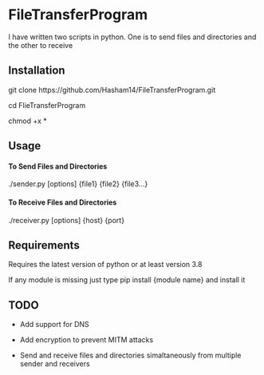 # FileTransferProgram
<!DOCTYPE HTML>
<html>
<body>
<p>I have written two scripts in python. One is to send files and directories and the other to receive</p>
<h2>Installation</h2>
<p>git clone https://github.com/Hasham14/FileTransferProgram.git</p>
<p>cd FlieTransferProgram</p>
<p>chmod +x *</p>
<h2>Usage</h2>
<h4>To Send Files and Directories</h4>
<p>./sender.py [options] {file1} {file2} {file3...}</p>
<h4>To Receive Files and Directories</h4>
<p>./receiver.py [options] {host} {port}</p>
<h2>Requirements</h2>
<p>Requires the latest version of python or at least version 3.8</p>
<p>If any module is missing just type pip install {module name} and install it</p>
<h2>TODO</h2>
<ul>
<li><p>Add support for DNS</p>
<li><p>Add encryption to prevent MITM attacks</p>
<li><p>Send and receive files and directories simaltaneously from multiple sender and receivers</p>
</ul>
</body>
</html>
